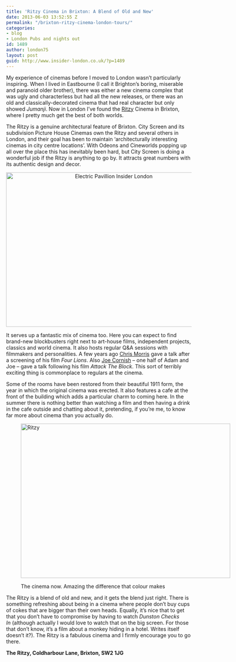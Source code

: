 ```yaml
---
title: 'Ritzy Cinema in Brixton: A Blend of Old and New'
date: 2013-06-03 13:52:55 Z
permalink: "/brixton-ritzy-cinema-london-tours/"
categories:
- blog
- London Pubs and nights out
id: 1489
author: london75
layout: post
guid: http://www.insider-london.co.uk/?p=1489
---
```


My experience of cinemas before I moved to London wasn&#8217;t particularly inspiring. When I lived in Eastbourne (I call it Brighton&#8217;s boring, miserable and paranoid older brother), there was either a new cinema complex that was ugly and characterless but had all the new releases, or there was an old and classically-decorated cinema that had real character but only showed _Jumanji_. Now in London I&#8217;ve found the [Ritzy](http://www.picturehouses.co.uk/cinema/Ritzy_Picturehouse/) Cinema in Brixton, where I pretty much get the best of both worlds.

<div>
  <p>
    The Ritzy is a genuine architectural feature of Brixton. City Screen and its subdivision Picture House Cinemas own the Ritzy and several others in London, and their goal has been to maintain &#8216;architecturally interesting cinemas in city centre locations&#8217;. With Odeons and Cineworlds popping up all over the place this has inevitably been hard, but City Screen is doing a wonderful job if the Ritzy is anything to go by. It attracts great numbers with its authentic design and decor.
  </p>
  
  <p style="text-align: center;">
    <a href="/wp-content/uploads/2012/08/ritzy-cinema-1911.jpg"><img class="aligncenter  wp-image-1491" alt="Electric Pavillion Insider London" src="/wp-content/uploads/2012/08/ritzy-cinema-1911.jpg" width="569" height="420" /></a>
  </p>
  
  <p>
    It serves up a fantastic mix of cinema too. Here you can expect to find brand-new blockbusters right next to art-house films, independent projects, classics and world cinema. It also hosts regular Q&A sessions with filmmakers and personalities. A few years ago <a href="http://en.wikipedia.org/wiki/Chris_Morris_(satirist)">Chris Morris</a> gave a talk after a screening of his film<em> Four Lions</em>. Also <a href="http://en.wikipedia.org/wiki/Joe_Cornish_(comedian)">Joe Cornish</a> &#8211; one half of Adam and Joe &#8211; gave a talk following his film <em>Attack The Block</em>. This sort of terribly exciting thing is commonplace to regulars at the cinema.
  </p>
  
  <p>
    Some of the rooms have been restored from their beautiful 1911 form, the year in which the original cinema was erected. It also features a cafe at the front of the building which adds a particular charm to coming here. In the summer there is nothing better than watching a film and then having a drink in the cafe outside and chatting about it, pretending, if you&#8217;re me, to know far more about cinema than you actually do.
  </p><figure id="attachment_1492" style="width: 569px" class="wp-caption aligncenter">
  
  <a href="/wp-content/uploads/2012/08/ritzy-now.jpg"><img class=" wp-image-1492" alt="Ritzy" src="/wp-content/uploads/2012/08/ritzy-now.jpg" width="569" height="420" /></a><figcaption class="wp-caption-text">The cinema now. Amazing the difference that colour makes</figcaption></figure> 
  
  <p>
    The Ritzy is a blend of old and new, and it gets the blend just right. There is something refreshing about being in a cinema where people don&#8217;t buy cups of cokes that are bigger than their own heads. Equally, it&#8217;s nice that to get that you don&#8217;t have to compromise by having to watch <em>Dunston Checks In</em> (although actually I would love to watch that on the big screen. For those that don&#8217;t know, it&#8217;s a film about a monkey hiding in a hotel. Writes itself doesn&#8217;t it?). The Ritzy is a fabulous cinema and I firmly encourage you to go there.
  </p>
  
  <p>
    <strong>The Ritzy, Coldharbour Lane, Brixton, SW2 1JG</strong>
  </p>
</div>